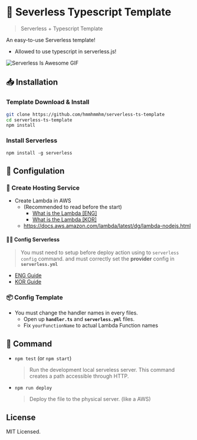 # 🚧 Severless Typescript Template

> Serverless + Typescript Template

An easy-to-use Serverless template!

-   Allowed to use typescript in serverless.js!

![Serverless Is Awesome GIF](https://media.vlpt.us/images/jeffyoun/post/52df101a-88e2-4152-8f74-579d0abaaae6/serverless-components.gif)

## 📥 Installation

### Template Download & Install
```bash
git clone https://github.com/hmmhmmhm/serverless-ts-template
cd serverless-ts-template
npm install
```

### Install Serverless
```
npm install -g serverless
```



## 📜 Configulation

### 🚀 Create Hosting Service

- Create Lambda in AWS
  - (Recommended to read before the start)
    - [What is the Lambda [ENG]](https://aws.amazon.com/getting-started/hands-on/build-serverless-web-app-lambda-apigateway-s3-dynamodb-cognito/)
    - [What is the Lambda [KOR]](https://aws.amazon.com/ko/getting-started/projects/build-serverless-web-app-lambda-apigateway-s3-dynamodb-cognito/)
  - https://docs.aws.amazon.com/lambda/latest/dg/lambda-nodejs.html

#### 👩‍💻 Config Serverless

> You must need to setup before deploy action using to `serverless config` command. and must correctly set the **provider** config in **`serverless.yml`**

- [ENG Guide](https://serverless.com/framework/docs/providers/aws/guide/credentials/)
- [KOR Guide](https://velog.io/@jeffyoun/Serverless-%ED%94%84%EB%A0%88%EC%9E%84%EC%9B%8C%ED%81%AC-%EC%82%AC%EC%9A%A9%ED%95%B4%EC%84%9C-%EB%B0%B0%ED%8F%AC%ED%95%98%EA%B8%B0#aws%EC%97%90%EC%84%9C-%EA%B6%8C%ED%95%9C-%EC%84%A4%EC%A0%95)

### 📦 Config Template

- You must change the handler names in every files.
  - Open up **`handler.ts`** and **`serverless.yml`** files.
  - Fix `yourFunctionName` to actual Lambda Function names



## 📔 Command

-   `npm test` (or `npm start`)

    > Run the development local serveless server. This command creates a path accessible through HTTP.

-   `npm run deploy`

    > Deploy the file to the physical server. (like a AWS)

## License

MIT Licensed.
